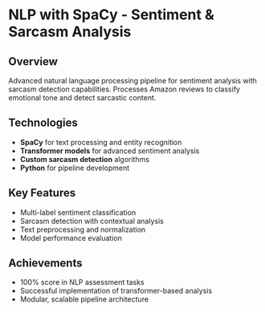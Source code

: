 # NLP with SpaCy - Sentiment & Sarcasm Analysis

## Overview
Advanced natural language processing pipeline for sentiment analysis with sarcasm detection capabilities. Processes Amazon reviews to classify emotional tone and detect sarcastic content.

## Technologies
- **SpaCy** for text processing and entity recognition
- **Transformer models** for advanced sentiment analysis
- **Custom sarcasm detection** algorithms
- **Python** for pipeline development

## Key Features
- Multi-label sentiment classification
- Sarcasm detection with contextual analysis
- Text preprocessing and normalization
- Model performance evaluation

## Achievements
- 100% score in NLP assessment tasks
- Successful implementation of transformer-based analysis
- Modular, scalable pipeline architecture
